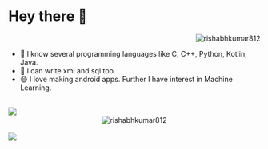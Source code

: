 # **Hey there 👋**
<p align="right"> <img src="https://komarev.com/ghpvc/?username=rishabhkumar812&label=Profile%20views&color=0e75b6&style=flat" alt="rishabhkumar812" /> </p>

- 🔭 I know several programming languages like C, C++, Python, Kotlin, Java.
- 🌱 I can write xml and sql too.
- 😄 I love making android apps. Further I have interest in Machine Learning.


<br>
<div align="center">
  <img align="left" src="https://github-readme-stats.vercel.app/api/top-langs/?username=rishabhkumar812&show_icons=true&theme=radical&repo=rishabhkumar812&count_private=true&langs_count=10" />
  <br>
  <img align="center" src="https://github-readme-streak-stats.herokuapp.com/?user=rishabhkumar812&theme=radical&count_private=true" alt="rishabhkumar812" />
<br>
</div>

<br>
<div align="center">
 <img align="left" src="https://github-readme-stats.vercel.app/api?username=rishabhkumar812&show_icons=true&theme=radical&repo=rishabhkumar812&count_private=true" />
<br>
</div>

<!--
**rishabhkumar812/rishabhkumar812** is a ✨ _special_ ✨ repository because its `README.md` (this file) appears on your GitHub profile.

Here are some ideas to get you started:
-->


